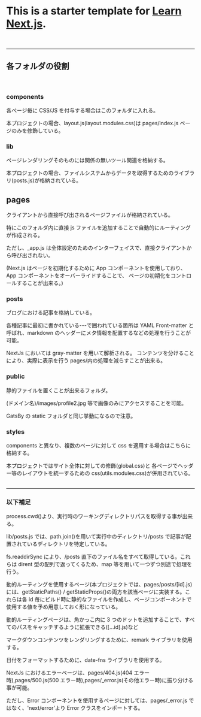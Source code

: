# This is a starter template for [Learn Next.js](https://nextjs.org/learn).

<br>

---

## 各フォルダの役割

<br>

### components

各ページ毎に CSS/JS を付与する場合はこのフォルダに入れる。

本プロジェクトの場合、layout.js(layout.modules.css)は pages/index.js ページのみを修飾している。
<br>

### lib

ページレンダリングそのものには関係の無いツール関連を格納する。

本プロジェクトの場合、ファイルシステムからデータを取得するためのライブラリ(posts.js)が格納されている。
<br>

## pages

クライアントから直接呼び出されるページファイルが格納されている。

特にこのフォルダ内に直接 js ファイルを追加することで自動的にルーティングが作成される。

ただし、\_app.js は全体設定のためのインターフェイスで、直接クライアントから呼び出されない。

(Next.js はページを初期化するために App コンポーネントを使用しており、App コンポーネントをオーバーライドすることで、
ページの初期化をコントロールすることが出来る。)
<br>

### posts

ブログにおける記事を格納している。

各種記事に最初に書かれている---で囲われている箇所は YAML Front-matter と呼ばれ、markdown のヘッダーにメタ情報を配置するなどの処理を行うことが可能。

NextJs においては gray-matter を用いて解析される。
コンテンツを分けることにより、実際に表示を行う pages/内の処理を減らすことが出来る。
<br>

### public

静的ファイルを置くことが出来るフォルダ。

(ドメイン名)/images/profile2.jpg 等で画像のみにアクセスすることを可能。

GatsBy の static フォルダと同じ挙動になるので注意。
<br>

### styles

components と異なり、複数のページに対して css を適用する場合はこちらに格納する。

本プロジェクトではサイト全体に対しての修飾(global.css)と
各ページでヘッダー等のレイアウトを統一するための css(utils.modules.css)が併用されている。
<br>
<br>

---

### 以下補足

process.cwd()より、実行時のワーキングディレクトリパスを取得する事が出来る。

lib/posts.js では、path.join()を用いて実行中のディレクトリ/posts で記事が配置されているディレクトリを特定している。

fs.readdirSync により、/posts 直下のファイル名をすべて取得している。これらは dirent 型の配列で返ってくるため、map 等を用いて一つずつ別途で処理を行う。

動的ルーティングを使用するページ(本プロジェクトでは、pages/posts/[id].js)には、getStaticPaths() / getStaticProps()の両方を該当ページに実装する。これらは各 id 毎にビルド時に静的なファイルを作成し、ページコンポーネントで使用する値を予め用意しておく形になっている。

動的ルーティングページは、角かっこ内に 3 つのドットを追加することで、すべてのパスをキャッチするように拡張できる([...id].js)など

マークダウンコンテンツをレンダリングするために、remark ライブラリを使用する。

日付をフォーマットするために、date-fns ライブラリを使用する。

NextJs におけるエラーページは、pages/404.js(404 エラー時),pages/500.js(500 エラー時),pages/\_error.js(その他エラー時)に振り分ける事が可能。

ただし、Error コンポーネントを使用するページに対しては、pages/\_error.js ではなく、'next/error'より Error クラスをインポートする。
